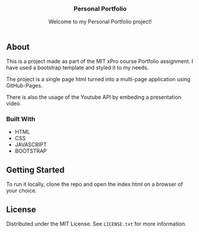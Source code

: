 <!-- PROJECT LOGO -->
<br />
<div align="center">

  <h3 align="center">Personal Portfolio</h3>

  <p align="center">
    Welcome to my Personal Portfolio project!
    <br />
    <br />
  </p>
</div>



<!-- ABOUT THE PROJECT -->
## About


This is a project made as part of the MIT xPro course Portfolio assignment. I have used a bootstrap template and styled it to my needs.

The project is a single page html turned into a multi-page application using GitHub-Pages.

There is also the usage of the Youtube API by embeding a presentation video.




### Built With


* HTML
* CSS
* JAVASCRIPT
* BOOTSTRAP


<!-- GETTING STARTED -->
## Getting Started

To run it locally, clone the repo and open the index.html on a browser of your choice.


<!-- LICENSE -->
## License

Distributed under the MIT License. See `LICENSE.txt` for more information.


